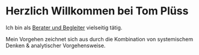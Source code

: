 # Herzlich Willkommen bei Tom Plüss

Ich bin als [Berater und Begleiter](/offer) vielseitig tätig.

Mein Vorgehen zeichnet sich aus durch die Kombination von systemischem Denken & analytischer Vorgehensweise.
